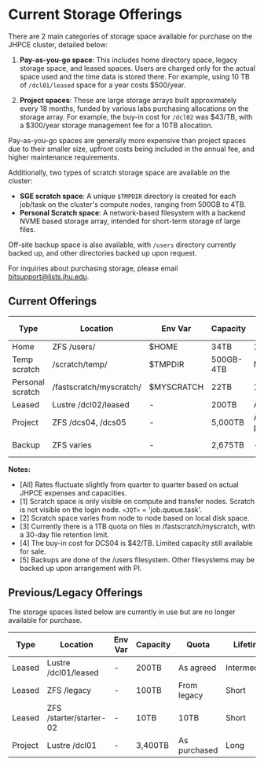 # Current Storage Offerings

There are 2 main categories of storage space available for purchase on the JHPCE cluster, detailed below:

1. **Pay-as-you-go space**: This includes home directory space, legacy storage space, and leased spaces. Users are charged only for the actual space used and the time data is stored there. For example, using 10 TB of `/dcl01/leased` space for a year costs $500/year.

2. **Project spaces**: These are large storage arrays built approximately every 18 months, funded by various labs purchasing allocations on the storage array. For example, the buy-in cost for `/dcl02` was $43/TB, with a $300/year storage management fee for a 10TB allocation.

Pay-as-you-go spaces are generally more expensive than project spaces due to their smaller size, upfront costs being included in the annual fee, and higher maintenance requirements.

Additionally, two types of scratch storage space are available on the cluster:
- **SGE scratch space**: A unique `$TMPDIR` directory is created for each job/task on the cluster's compute nodes, ranging from 500GB to 4TB.
- **Personal Scratch space**: A network-based filesystem with a backend NVME based storage array, intended for short-term storage of large files.

Off-site backup space is also available, with `/users` directory currently backed up, and other directories backed up upon request.

For inquiries about purchasing storage, please email [bitsupport@lists.jhu.edu](mailto:bitsupport@lists.jhu.edu).

## Current Offerings

| Type | Location | Env Var | Capacity | Quota | Lifetime | FY21Q3 Rate | Charge Basis | Notes |
| ---- | -------- | ------- | -------- | ----- | -------- | ----------- | ------------ | ----- |
| Home | ZFS /users/<userid> | $HOME | 34TB | 100GB | Long | $345/TByr | Used TB | - |
| Temp scratch | /scratch/temp/<JQT> | $TMPDIR | 500GB-4TB | None | Transient | Free | - | [1][2] |
| Personal scratch | /fastscratch/myscratch/<userid> | $MYSCRATCH | 22TB | 1TB | 30 days | Free | - | [1][3] |
| Leased | Lustre /dcl02/leased | - | 200TB | As agreed | Intermediate | $50/TByr | Used TB | - |
| Project | ZFS /dcs04, /dcs05 | - | 5,000TB | As purchased | Long | $20/TByr + buyin | Purchased TB | [4] |
| Backup | ZFS varies | - | 2,675TB | - | Permanent | $11/TByr | Purchased TB | [5] |

**Notes:**
- [All] Rates fluctuate slightly from quarter to quarter based on actual JHPCE expenses and capacities.
- [1] Scratch space is only visible on compute and transfer nodes. Scratch is not visible on the login node. `<JQT>` = 'job.queue.task'.
- [2] Scratch space varies from node to node based on local disk space.
- [3] Currently there is a 1TB quota on files in /fastscratch/myscratch, with a 30-day file retention limit.
- [4] The buy-in cost for DCS04 is $42/TB. Limited capacity still available for sale.
- [5] Backups are done of the /users filesystem. Other filesystems may be backed up upon arrangement with PI.

## Previous/Legacy Offerings

The storage spaces listed below are currently in use but are no longer available for purchase.

| Type | Location | Env Var | Capacity | Quota | Lifetime | FY2019Q2 Rate | Charge Basis | Notes |
| ---- | -------- | ------- | -------- | ----- | -------- | ------------- | ------------ | ----- |
| Leased | Lustre /dcl01/leased | - | 200TB | As agreed | Intermediate | $50/TByr | Used TB | - |
| Leased | ZFS /legacy | - | 100TB | From legacy | Short | < $1350/TByr | Used TB | [1] |
| Leased | ZFS /starter/starter-02 | - | 10TB | 10TB | Short | $1,041/TByr | Used TB | [1] |
| Project | Lustre /dcl01 | - | 3,400TB | As purchased | Long | $26-$
